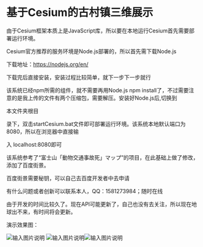 基于Cesium的古村镇三维展示
======================
由于Cesium框架本质上是JavaScript库，所以要在本地运行Cesium首先需要部署运行环境。

Cesium官方推荐的服务环境是Node.js部署的，所以首先需下载Node.js

下载地址：https://nodejs.org/en/

下载完后直接安装，安装过程比较简单，就下一步下一步就行

该系统已经npm所需的组件，就不需要再用Node.js npm install了，不过需要注意的是我上传的文件有两个压缩包，需要解压。安装好Node.js后,切换到

本文件夹根目

录下，双击startCesium.bat文件即可部署运行环境。该系统本地默认端口为8080，所以在浏览器中直接输

入 localhost:8080即可

该系统参考了“富士山「動物交通事故死」マップ”的项目，在此基础上做了修改，添加了百度街景。

百度街景需要秘钥，可以自己去百度开发者中去申请

有什么问题或者创新可以联系本人，QQ：1581273984；随时在线

由于开发的时间比较久了。现在API可能更新了，自己也没有去关注，所以现在地球出不来，有时间将会更新。

演示效果图：


![输入图片说明](https://git.oschina.net/uploads/images/2017/0627/193330_0d9a0697_1400811.jpeg "在这里输入图片标题")
![输入图片说明](https://git.oschina.net/uploads/images/2017/0627/193422_e19f413f_1400811.jpeg "在这里输入图片标题")![输入图片说明](https://git.oschina.net/uploads/images/2017/0627/193435_0d863e28_1400811.jpeg "在这里输入图片标题")